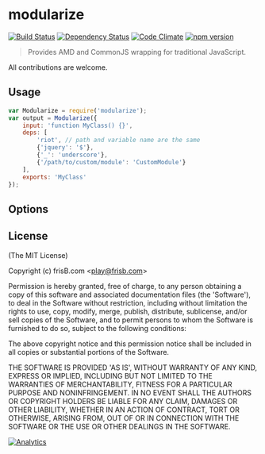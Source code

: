 # modularize
[![Build Status](https://travis-ci.org/frisb/fdboost.png)](http://travis-ci.org/frisb/modularize)
[![Dependency Status](https://gemnasium.com/frisb/fdboost.svg)](https://gemnasium.com/frisb/modularize)
[![Code Climate](https://codeclimate.com/github/frisb/modularize/badges/gpa.svg)](https://codeclimate.com/github/frisb/modularize)
[![npm version](https://badge.fury.io/js/modularize.svg)](http://badge.fury.io/js/modularize)

> Provides AMD and CommonJS wrapping for traditional JavaScript.

All contributions are welcome.


## Usage

```js
var Modularize = require('modularize');
var output = Modularize({
	input: 'function MyClass() {}',
	deps: [
		'riot', // path and variable name are the same
		{'jquery': '$'},
		{'_': 'underscore'},
		{'/path/to/custom/module': 'CustomModule'}
	],
	exports: 'MyClass'
});
```


## Options




## License

(The MIT License)

Copyright (c) frisB.com &lt;play@frisb.com&gt;

Permission is hereby granted, free of charge, to any person obtaining
a copy of this software and associated documentation files (the
'Software'), to deal in the Software without restriction, including
without limitation the rights to use, copy, modify, merge, publish,
distribute, sublicense, and/or sell copies of the Software, and to
permit persons to whom the Software is furnished to do so, subject to
the following conditions:

The above copyright notice and this permission notice shall be
included in all copies or substantial portions of the Software.

THE SOFTWARE IS PROVIDED 'AS IS', WITHOUT WARRANTY OF ANY KIND,
EXPRESS OR IMPLIED, INCLUDING BUT NOT LIMITED TO THE WARRANTIES OF
MERCHANTABILITY, FITNESS FOR A PARTICULAR PURPOSE AND NONINFRINGEMENT.
IN NO EVENT SHALL THE AUTHORS OR COPYRIGHT HOLDERS BE LIABLE FOR ANY
CLAIM, DAMAGES OR OTHER LIABILITY, WHETHER IN AN ACTION OF CONTRACT,
TORT OR OTHERWISE, ARISING FROM, OUT OF OR IN CONNECTION WITH THE
SOFTWARE OR THE USE OR OTHER DEALINGS IN THE SOFTWARE.

[![Analytics](https://ga-beacon.appspot.com/UA-40562957-13/modularize/readme)](https://github.com/igrigorik/ga-beacon)